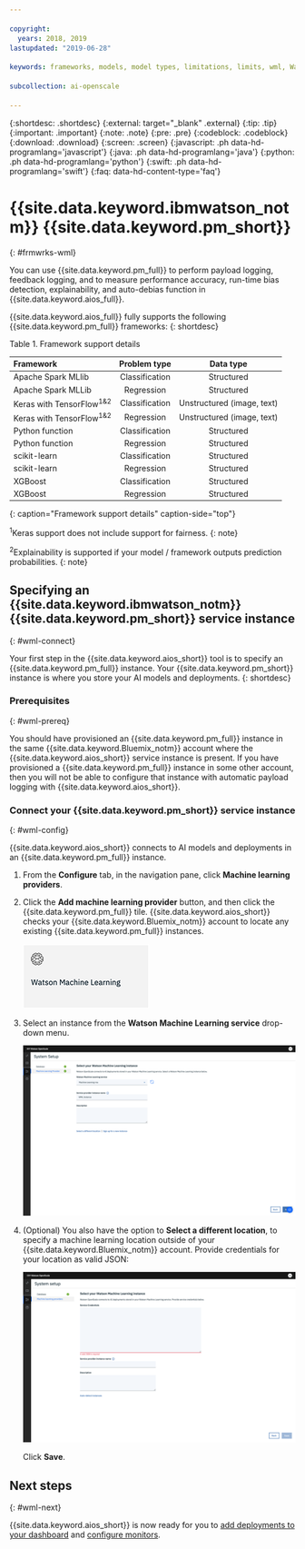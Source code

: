 ```yaml
---

copyright:
  years: 2018, 2019
lastupdated: "2019-06-28"

keywords: frameworks, models, model types, limitations, limits, wml, Watson, machine learning, 

subcollection: ai-openscale

---
```


{:shortdesc: .shortdesc}
{:external: target="_blank" .external}
{:tip: .tip}
{:important: .important}
{:note: .note}
{:pre: .pre}
{:codeblock: .codeblock}
{:download: .download}
{:screen: .screen}
{:javascript: .ph data-hd-programlang='javascript'}
{:java: .ph data-hd-programlang='java'}
{:python: .ph data-hd-programlang='python'}
{:swift: .ph data-hd-programlang='swift'}
{:faq: data-hd-content-type='faq'}

# {{site.data.keyword.ibmwatson_notm}} {{site.data.keyword.pm_short}}
{: #frmwrks-wml}

You can use {{site.data.keyword.pm_full}} to perform payload logging, feedback logging, and to measure performance accuracy, run-time bias detection, explainability, and auto-debias function in {{site.data.keyword.aios_full}}.

{{site.data.keyword.aios_full}} fully supports the following {{site.data.keyword.pm_full}} frameworks: 
{: shortdesc}

Table 1. Framework support details

| Framework | Problem type | Data type |
|:---|:---:|:---:|
| Apache Spark MLlib | Classification | Structured |
| Apache Spark MLLib | Regression | Structured |
| Keras with TensorFlow<sup>1</sup><sup>&</sup><sup>2</sup> | Classification | Unstructured (image, text) |
| Keras with TensorFlow<sup>1</sup><sup>&</sup><sup>2</sup> | Regression | Unstructured (image, text) |
| Python function | Classification | Structured |
| Python function | Regression | Structured |
| scikit-learn | Classification | Structured |
| scikit-learn | Regression | Structured |
| XGBoost | Classification | Structured |
| XGBoost | Regression | Structured |
{: caption="Framework support details" caption-side="top"}

<sup>1</sup>Keras support does not include support for fairness.
{: note}

<sup>2</sup>Explainability is supported if your model / framework outputs prediction probabilities.
{: note}

## Specifying an {{site.data.keyword.ibmwatson_notm}} {{site.data.keyword.pm_short}} service instance
{: #wml-connect}

Your first step in the {{site.data.keyword.aios_short}} tool is to specify an {{site.data.keyword.pm_full}} instance. Your {{site.data.keyword.pm_short}} instance is where you store your AI models and deployments.
{: shortdesc}

### Prerequisites
{: #wml-prereq}

You should have provisioned an {{site.data.keyword.pm_full}} instance in the same {{site.data.keyword.Bluemix_notm}} account where the {{site.data.keyword.aios_short}} service instance is present. If you have provisioned a {{site.data.keyword.pm_full}} instance in some other account, then you will not be able to configure that instance with automatic payload logging with {{site.data.keyword.aios_short}}.

### Connect your {{site.data.keyword.pm_short}} service instance
{: #wml-config}

{{site.data.keyword.aios_short}} connects to AI models and deployments in an {{site.data.keyword.pm_full}} instance.

1.  From the **Configure** tab, in the navigation pane, click **Machine learning providers**.


2.  Click the **Add machine learning provider** button, and then click the {{site.data.keyword.pm_full}} tile. {{site.data.keyword.aios_short}} checks your {{site.data.keyword.Bluemix_notm}} account to locate any existing {{site.data.keyword.pm_full}} instances. 

    ![the select your machine learning service provider screen is shown with tiles for the supported machine learning engines](images/wos-machine-learning-providers-selection-wml.png)

3. Select an instance from the **Watson Machine Learning service** drop-down menu.

    ![Select {{site.data.keyword.pm_short}} service](images/gs-set-wml.png)

4.  (Optional) You also have the option to **Select a different location**, to specify a machine learning location outside of your {{site.data.keyword.Bluemix_notm}} account. Provide credentials for your location as valid JSON:

    ![Set {{site.data.keyword.pm_short}} instance](images/gs-get-wml.png)

    Click **Save**.

## Next steps
{: #wml-next}

{{site.data.keyword.aios_short}} is now ready for you to [add deployments to your dashboard](/docs/services/ai-openscale?topic=ai-openscale-mo-config#mo-select-deploy) and [configure monitors](/docs/services/ai-openscale?topic=ai-openscale-mo-config).
